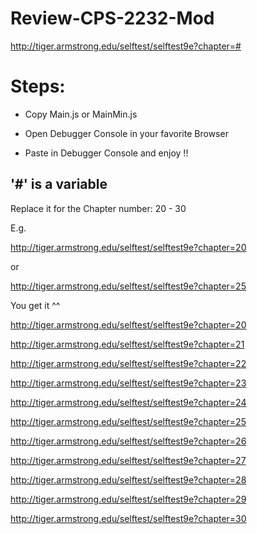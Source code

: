 ﻿# Review-CPS-2232-Mod

http://tiger.armstrong.edu/selftest/selftest9e?chapter=#


# Steps:

- Copy Main.js or MainMin.js

- Open Debugger Console in your favorite Browser

- Paste in Debugger Console and enjoy !!

## '#' is a variable
Replace it for the Chapter number:
20 - 30

E.g. 

  http://tiger.armstrong.edu/selftest/selftest9e?chapter=20
  
  or
  
  http://tiger.armstrong.edu/selftest/selftest9e?chapter=25
  
You get it ^^




http://tiger.armstrong.edu/selftest/selftest9e?chapter=20

http://tiger.armstrong.edu/selftest/selftest9e?chapter=21

http://tiger.armstrong.edu/selftest/selftest9e?chapter=22

http://tiger.armstrong.edu/selftest/selftest9e?chapter=23

http://tiger.armstrong.edu/selftest/selftest9e?chapter=24

http://tiger.armstrong.edu/selftest/selftest9e?chapter=25

http://tiger.armstrong.edu/selftest/selftest9e?chapter=26

http://tiger.armstrong.edu/selftest/selftest9e?chapter=27

http://tiger.armstrong.edu/selftest/selftest9e?chapter=28

http://tiger.armstrong.edu/selftest/selftest9e?chapter=29

http://tiger.armstrong.edu/selftest/selftest9e?chapter=30
